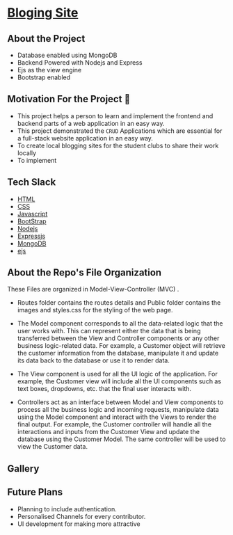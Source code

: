 # [Bloging Site]()

## About the Project
- Database enabled using MongoDB
- Backend Powered with Nodejs and Express
- Ejs as the view engine 
- Bootstrap enabled

## Motivation For the Project 💪

- This project helps a person to learn and implement the frontend and backend parts of a web application in an easy way. 
- This project demonstrated the `CRUD` Applications which are essential for a full-stack website application in an easy way.
- To create local blogging sites for the student clubs to share their work locally 
-  To implement    

## Tech Slack
- [HTML](https://html.com/)
- [CSS](https://www.free-css.com/)
- [Javascript](https://www.javascript.com/)
- [BootStrap](https://getbootstrap.com/)
- [Nodejs](https://nodejs.org/en/)
- [Expressjs](https://expressjs.com/)
- [MongoDB](https://www.mongodb.com/)
- [ejs](https://ejs.co/)

## About the Repo's File Organization

These Files are organized in Model-View-Controller (MVC) .

- Routes folder contains the routes details and Public folder contains the images and styles.css for the styling of the web page.

- The Model component corresponds to all the data-related logic that the user works with. This can represent either the data that is being transferred between the View and Controller components or any other business logic-related data. For example, a Customer object will retrieve the customer information from the database, manipulate it and update its data back to the database or use it to render data.

- The View component is used for all the UI logic of the application. For example, the Customer view will include all the UI components such as text boxes, dropdowns, etc. that the final user interacts with.

- Controllers act as an interface between Model and View components to process all the business logic and incoming requests, manipulate data using the Model component and interact with the Views to render the final output. For example, the Customer controller will handle all the interactions and inputs from the Customer View and update the database using the Customer Model. The same controller will be used to view the Customer data.

## Gallery



 ## Future Plans 
 - Planning to include authentication.
 - Personalised Channels for every contributor.
 - UI development for making more attractive
